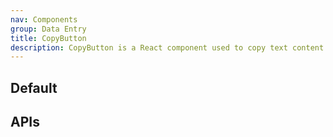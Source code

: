 ```yaml
---
nav: Components
group: Data Entry
title: CopyButton
description: CopyButton is a React component used to copy text content to the clipboard. It provides a button with a copy icon that, when clicked, copies the specified content to the user's clipboard. It also displays a tooltip indicating whether the copy action was successful or not.
---
```


## Default

<code src="./demos/index.tsx" center></code>

## APIs

<API></API>
